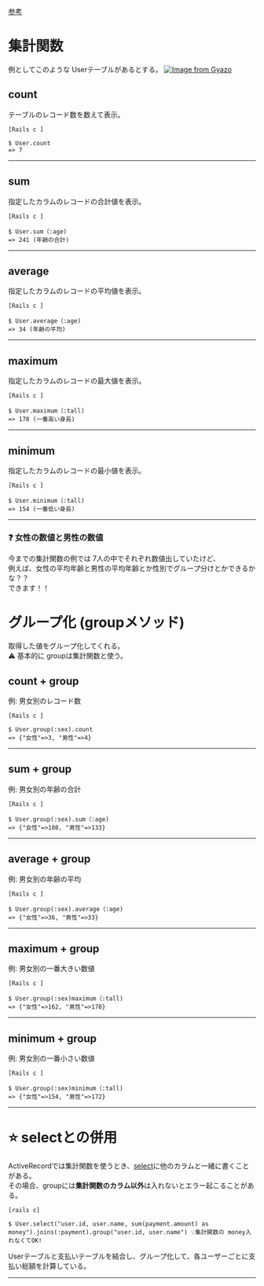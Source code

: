 [参考](https://pikawaka.com/rails/group)  
  
# 集計関数
例としてこのような Userテーブルがあるとする。
[![Image from Gyazo](https://i.gyazo.com/ca5f27709b2f53de0aab645f54d2d1a4.png)](https://gyazo.com/ca5f27709b2f53de0aab645f54d2d1a4)

## count
テーブルのレコード数を数えて表示。
~~~
[Rails c ]

$ User.count
=> 7
~~~
***

## sum
指定したカラムのレコードの合計値を表示。
~~~
[Rails c ]

$ User.sum（:age)
=> 241 (年齢の合計)
~~~
***

## average	
指定したカラムのレコードの平均値を表示。
~~~
[Rails c ]

$ User.average（:age)
=> 34 (年齢の平均)
~~~
***

## maximum
指定したカラムのレコードの最大値を表示。
~~~
[Rails c ]

$ User.maximum（:tall)
=> 178 (一番高い身長)
~~~
***

## minimum
指定したカラムのレコードの最小値を表示。
~~~
[Rails c ]

$ User.minimum（:tall)
=> 154 (一番低い身長)
~~~
***

### ❓ 女性の数値と男性の数値
今までの集計関数の例では 7人の中でそれぞれ数値出していたけど、  
例えば、女性の平均年齢と男性の平均年齢とか性別でグループ分けとかできるかな？？  
できます！！  

# グループ化 (groupメソッド)
取得した値をグループ化してくれる。  
⚠️ 基本的に groupは集計関数と使う。  

## count + group
例: 男女別のレコード数
~~~
[Rails c ]

$ User.group(:sex).count
=> {"女性"=>3, "男性"=>4}
~~~
***

## sum + group
例: 男女別の年齢の合計
~~~
[Rails c ]

$ User.group(:sex).sum（:age)
=> {"女性"=>108, "男性"=>133}
~~~
***

## average + group
例: 男女別の年齢の平均
~~~
[Rails c ]

$ User.group(:sex).average（:age)
=> {"女性"=>36, "男性"=>33}
~~~
***

## maximum + group
例: 男女別の一番大きい数値
~~~
[Rails c ]

$ User.group(:sex)maximum（:tall)
=> {"女性"=>162, "男性"=>178}
~~~
***

## minimum + group
例: 男女別の一番小さい数値
~~~
[Rails c ]

$ User.group(:sex)minimum（:tall)
=> {"女性"=>154, "男性"=>172}
~~~
***

# ⭐️ selectとの併用
ActiveRecordでは集計関数を使うとき、[select](https://github.com/Tarara33/TIL/blob/main/Rails/Console/ActiveRecord/%E3%83%87%E3%83%BC%E3%82%BF%E3%83%BC%E3%81%AE%E6%A4%9C%E7%B4%A2/%E5%9F%BA%E6%9C%AC.md)に他のカラムと一緒に書くことがある。    
その場合、groupには**集計関数のカラム以外**は入れないとエラー起こることがある。  

~~~
[rails c]

$ User.select("user.id, user.name, sum(payment.amount) as money").joins(:payment).group("user.id, user.name") 💡集計関数の money入れなくてOK!
~~~
Userテーブルと支払いテーブルを結合し、グループ化して、各ユーザーごとに支払い総額を計算している。
***
